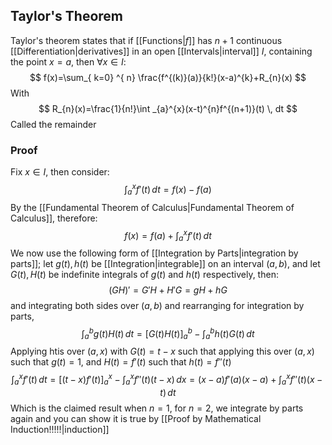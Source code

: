 ## Taylor's Theorem
Taylor's theorem states that if [[Functions|$f$]] has $n+1$ continuous [[Differentiation|derivatives]] in an open [[Intervals|interval]] $I$, containing the point $x=a$, then $\forall x\in I$:
$$
f(x)=\sum_{ k=0} ^{ n}  \frac{f^{(k)}(a)}{k!}(x-a)^{k}+R_{n}(x)
$$
With
$$
R_{n}(x)=\frac{1}{n!}\int _{a}^{x}(x-t)^{n}f^{(n+1)}(t) \, dt 
$$
Called the remainder
### Proof
Fix $x\in I$, then consider:
$$
\int _{a}^{x}f'(t) \, dt =f(x)-f(a)
$$
By the [[Fundamental Theorem of Calculus|Fundamental Theorem of Calculus]], therefore:
$$
f(x)=f(a)+\int _{a}^{x}f'(t) \, dt 
$$
We now use the following form of [[Integration by Parts|integration by parts]]; let $g(t),h(t)$ be [[Integration|integrable]] on an interval $(a,b)$, and let $G(t),H(t)$ be indefinite integrals of $g(t)$ and $h(t)$ respectively, then:
$$
(GH)'=G'H+H'G=gH+hG
$$
and integrating both sides over $(a,b)$ and rearranging for integration by parts,
$$
\int ^{b}_{a} g(t)H(t) \, dt =[G(t)H(t)]_{a}^{b}-\int ^{b}_{a} h(t)G(t) \, dt 
$$
    Applying htis over $(a,x)$ with $G(t)=t-x$ such that applying this over $(a,x)$ such that $g(t)=1$, and $H(t)=f'(t)$ such that $h(t)=f''(t)$
    $$
\int ^{x}_{a} f'(t) \, dt =[(t-x)f'(t)]_{a}^{x}-\int ^{x}_{a}  f''(t)(t-x) \, dx =(x-a)f'(a)(x-a)+\int _{a}^{x}f''(t)(x-t) \, dt 
$$
Which is the claimed result when $n=1$, for $n=2$, we integrate by parts again and you can show it is true by [[Proof by Mathematical Induction!!!!!|induction]] 
